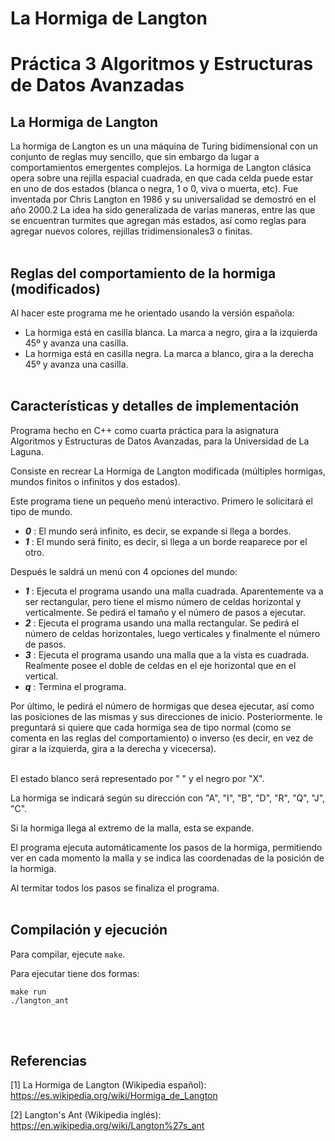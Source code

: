 # La Hormiga de Langton
# Práctica 3 Algoritmos y Estructuras de Datos Avanzadas

## La Hormiga de Langton
La hormiga de Langton es un una máquina de Turing bidimensional con un conjunto de reglas muy sencillo, que sin embargo da lugar a comportamientos emergentes complejos.​ La hormiga de Langton clásica opera sobre una rejilla espacial cuadrada, en que cada celda puede estar en uno de dos estados (blanca o negra, 1 o 0, viva o muerta, etc). Fue inventada por Chris Langton en 1986 y su universalidad se demostró en el año 2000.2​ La idea ha sido generalizada de varias maneras, entre las que se encuentran turmites que agregan más estados, así como reglas para agregar nuevos colores, rejillas tridimensionales3​ o finitas.
<br><br>
## Reglas del comportamiento de la hormiga (modificados)
Al hacer este programa me he orientado usando la versión española:
* La hormiga está en casilla blanca. La marca a negro, gira a la izquierda 45º y avanza una casilla.
* La hormiga está en casilla negra. La marca a blanco, gira a la derecha 45º y avanza una casilla.
<br><br>
## Características y detalles de implementación
Programa hecho en C++ como cuarta práctica para la asignatura Algoritmos y Estructuras de Datos Avanzadas, para la Universidad de La Laguna.

Consiste en recrear La Hormiga de Langton modificada (múltiples hormigas, mundos finitos o infinitos y dos estados).


Este programa tiene un pequeño menú interactivo. Primero le solicitará el tipo de mundo.
* ***0*** : El mundo será infinito, es decir, se expande si llega a bordes.
* ***1*** : El mundo será finito, es decir, si llega a un borde reaparece por el otro.

Después le saldrá un menú con 4 opciones del mundo:
* ***1*** : Ejecuta el programa usando una malla cuadrada. Aparentemente va a ser rectangular, pero tiene el mismo número de celdas horizontal y verticalmente.
Se pedirá el tamaño y el número de pasos a ejecutar.
* ***2*** : Ejecuta el programa usando una malla rectangular. Se pedirá el número de celdas horizontales, luego verticales y finalmente el número de pasos.
* ***3*** : Ejecuta el programa usando una malla que a la vista es cuadrada. Realmente posee el doble de celdas en el eje horizontal que en el vertical.
* ***q*** : Termina el programa.

Por último, le pedirá el número de hormigas que desea ejecutar, así como las posiciones de las mismas y sus direcciones de inicio. Posteriormente. le preguntará si quiere que cada hormiga sea de tipo normal (como se comenta en las reglas del comportamiento) o inverso (es decir, en vez de girar a la izquierda, gira a la derecha y vicecersa).
<br><br>

El estado blanco será representado por " " y el negro por "X".

La hormiga se indicará según su dirección con "A", "I", "B", "D", "R", "Q", "J", "C".

Si la hormiga llega al extremo de la malla, esta se expande.

El programa ejecuta automáticamente los pasos de la hormiga, permitiendo ver en cada momento la malla y se indica las coordenadas de la posición de la hormiga.

Al termitar todos los pasos se finaliza el programa.
<br><br>
## Compilación y ejecución
Para compilar, ejecute `make`.

Para ejecutar tiene dos formas:

`make run` <br>
`./langton_ant`


<br><br>

## Referencias
[1] La Hormiga de Langton (Wikipedia español): https://es.wikipedia.org/wiki/Hormiga_de_Langton

[2] Langton's Ant (Wikipedia inglés): https://en.wikipedia.org/wiki/Langton%27s_ant